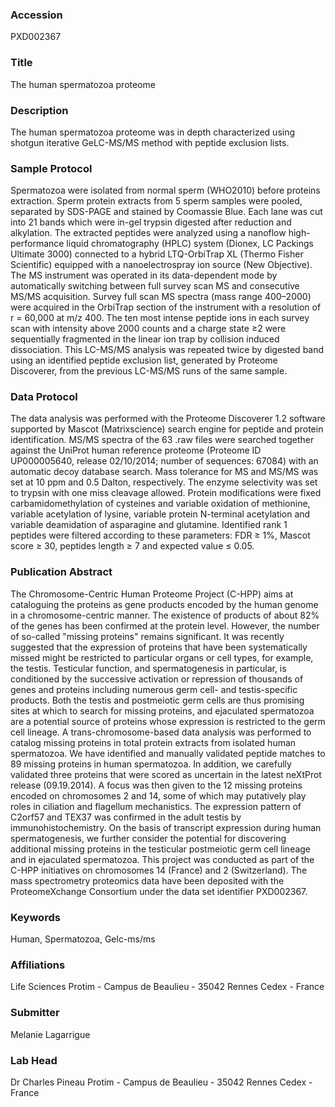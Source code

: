 ### Accession
PXD002367

### Title
The human spermatozoa proteome

### Description
The human spermatozoa proteome was in depth characterized using shotgun iterative GeLC-MS/MS method with peptide exclusion lists.

### Sample Protocol
Spermatozoa were isolated from normal sperm (WHO2010) before proteins extraction. Sperm protein extracts from 5 sperm samples were pooled, separated by SDS-PAGE and stained by Coomassie Blue. Each lane was cut into 21 bands which were in-gel trypsin digested after reduction and alkylation. The extracted peptides were analyzed using a nanoflow high-performance liquid chromatography (HPLC) system (Dionex, LC Packings Ultimate 3000) connected to a hybrid LTQ-OrbiTrap XL (Thermo Fisher Scientific) equipped with a nanoelectrospray ion source (New Objective). The MS instrument was operated in its data-dependent mode by automatically switching between full survey scan MS and consecutive MS/MS acquisition. Survey full scan MS spectra (mass range 400–2000) were acquired in the OrbiTrap section of the instrument with a resolution of r = 60,000 at m/z 400. The ten most intense peptide ions in each survey scan with intensity above 2000 counts and a charge state ≥2 were sequentially fragmented in the linear ion trap by collision induced dissociation. This LC-MS/MS analysis was repeated twice by digested band using an identified peptide exclusion list, generated by Proteome Discoverer, from the previous LC-MS/MS runs of the same sample.

### Data Protocol
The data analysis was performed with the Proteome Discoverer 1.2 software supported by Mascot (Matrixscience) search engine for peptide and protein identification. MS/MS spectra of the 63 .raw files were searched together against the UniProt human reference proteome (Proteome ID UP000005640, release 02/10/2014; number of sequences: 67084) with an automatic decoy database search. Mass tolerance for MS and MS/MS was set at 10 ppm and 0.5 Dalton, respectively. The enzyme selectivity was set to trypsin with one miss cleavage allowed. Protein modifications were fixed carbamidomethylation of cysteines and variable oxidation of methionine, variable acetylation of lysine, variable protein N-terminal acetylation and variable deamidation of asparagine and glutamine. Identified rank 1 peptides were filtered according to these parameters: FDR ≥ 1%, Mascot score ≥ 30, peptides length ≥ 7 and expected value ≤ 0.05.

### Publication Abstract
The Chromosome-Centric Human Proteome Project (C-HPP) aims at cataloguing the proteins as gene products encoded by the human genome in a chromosome-centric manner. The existence of products of about 82% of the genes has been confirmed at the protein level. However, the number of so-called "missing proteins" remains significant. It was recently suggested that the expression of proteins that have been systematically missed might be restricted to particular organs or cell types, for example, the testis. Testicular function, and spermatogenesis in particular, is conditioned by the successive activation or repression of thousands of genes and proteins including numerous germ cell- and testis-specific products. Both the testis and postmeiotic germ cells are thus promising sites at which to search for missing proteins, and ejaculated spermatozoa are a potential source of proteins whose expression is restricted to the germ cell lineage. A trans-chromosome-based data analysis was performed to catalog missing proteins in total protein extracts from isolated human spermatozoa. We have identified and manually validated peptide matches to 89 missing proteins in human spermatozoa. In addition, we carefully validated three proteins that were scored as uncertain in the latest neXtProt release (09.19.2014). A focus was then given to the 12 missing proteins encoded on chromosomes 2 and 14, some of which may putatively play roles in ciliation and flagellum mechanistics. The expression pattern of C2orf57 and TEX37 was confirmed in the adult testis by immunohistochemistry. On the basis of transcript expression during human spermatogenesis, we further consider the potential for discovering additional missing proteins in the testicular postmeiotic germ cell lineage and in ejaculated spermatozoa. This project was conducted as part of the C-HPP initiatives on chromosomes 14 (France) and 2 (Switzerland). The mass spectrometry proteomics data have been deposited with the ProteomeXchange Consortium under the data set identifier PXD002367.

### Keywords
Human, Spermatozoa, Gelc-ms/ms

### Affiliations
Life Sciences
Protim - Campus de Beaulieu - 35042 Rennes Cedex - France

### Submitter
Melanie Lagarrigue

### Lab Head
Dr Charles Pineau
Protim - Campus de Beaulieu - 35042 Rennes Cedex - France


